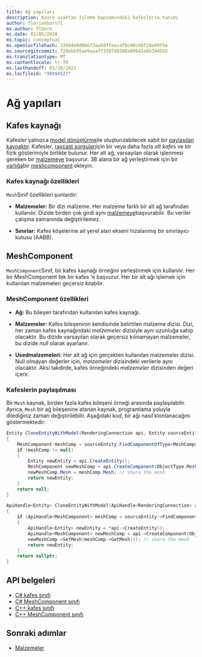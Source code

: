 ```yaml
---
title: Ağ yapıları
description: Azure uzaktan Işleme kapsamındaki kafeslerin tanımı
author: florianborn71
ms.author: flborn
ms.date: 02/05/2020
ms.topic: conceptual
ms.openlocfilehash: 33894e0d0b6f3ea50ffeac4f0c90c60f28e09f5e
ms.sourcegitcommit: f28ebb95ae9aaaff3f87d8388a09b41e0b3445b5
ms.translationtype: MT
ms.contentlocale: tr-TR
ms.lasthandoff: 03/30/2021
ms.locfileid: "99594527"
---
```

# <a name="meshes"></a>Ağ yapıları

## <a name="mesh-resource"></a>Kafes kaynağı

Kafesler yalnızca [model dönüştürme](../how-tos/conversion/model-conversion.md)ile oluşturulabilecek sabit bir [paylaşılan kaynaktır](../concepts/lifetime.md). Kafesler, [raycast sorguları](../overview/features/spatial-queries.md)için bir veya daha fazla *alt kafes* ve bir fizik gösterimiyle birlikte bulunur. Her alt ağ, varsayılan olarak işlenmesi gereken bir [malzemeye](materials.md) başvurur. 3B alana bir ağ yerleştirmek için bir [varlığa](entities.md)bir [meshcomponent](#meshcomponent) ekleyin.

### <a name="mesh-resource-properties"></a>Kafes kaynağı özellikleri

`Mesh`Sınıf özellikleri şunlardır:

* **Malzemeler:** Bir dizi malzeme. Her malzeme farklı bir alt ağ tarafından kullanılır. Dizide birden çok girdi aynı [malzemeye](materials.md)başvurabilir. Bu veriler çalışma zamanında değiştirilemez.

* **Sınırlar:** Kafes köşelerine ait yerel alan ekseni hizalanmış bir sınırlayıcı kutusu (AABB).

## <a name="meshcomponent"></a>MeshComponent

`MeshComponent`Sınıf, bir kafes kaynağı örneğini yerleştirmek için kullanılır. Her bir MeshComponent tek bir kafes 'e başvurur. Her bir alt ağı işlemek için kullanılan malzemeleri geçersiz kılabilir.

### <a name="meshcomponent-properties"></a>MeshComponent özellikleri

* **Ağ:** Bu bileşen tarafından kullanılan kafes kaynağı.

* **Malzemeler:** Kafes bileşeninin kendisinde belirtilen malzeme dizisi. Dizi, her zaman kafes kaynağındaki *malzemeler* dizisiyle aynı uzunluğa sahip olacaktır. Bu dizide varsayılan olarak geçersiz kılınamayan malzemeler, bu dizide *null* olarak ayarlanır.

* **Usedmalzemeleri:** Her alt ağ için gerçekten kullanılan malzemeler dizisi. Null olmayan değerler için, *malzemeler* dizisindeki verilerle aynı olacaktır. Aksi takdirde, kafes örneğindeki *malzemeler* dizisinden değeri içerir.

### <a name="sharing-of-meshes"></a>Kafeslerin paylaşılması

Bir `Mesh` kaynak, birden fazla kafes bileşeni örneği arasında paylaşılabilir. Ayrıca, `Mesh` bir ağ bileşenine atanan kaynak, programlama yoluyla dilediğiniz zaman değiştirilebilir. Aşağıdaki kod, bir ağı nasıl klonlanacağını göstermektedir:

```cs
Entity CloneEntityWithModel(RenderingConnection api, Entity sourceEntity)
{
    MeshComponent meshComp = sourceEntity.FindComponentOfType<MeshComponent>();
    if (meshComp != null)
    {
        Entity newEntity = api.CreateEntity();
        MeshComponent newMeshComp = api.CreateComponent(ObjectType.MeshComponent, newEntity) as MeshComponent;
        newMeshComp.Mesh = meshComp.Mesh; // share the mesh
        return newEntity;
    }
    return null;
}
```

```cpp
ApiHandle<Entity> CloneEntityWithModel(ApiHandle<RenderingConnection> api, ApiHandle<Entity> sourceEntity)
{
    if (ApiHandle<MeshComponent> meshComp = sourceEntity->FindComponentOfType<MeshComponent>())
    {
        ApiHandle<Entity> newEntity = *api->CreateEntity();
        ApiHandle<MeshComponent> newMeshComp = api->CreateComponent(ObjectType::MeshComponent, newEntity)->as<RemoteRendering::MeshComponent>();
        newMeshComp->SetMesh(meshComp->GetMesh()); // share the mesh
        return newEntity;
    }
    return nullptr;
}
```

## <a name="api-documentation"></a>API belgeleri

* [C# kafes sınıfı](/dotnet/api/microsoft.azure.remoterendering.mesh)
* [C# MeshComponent sınıfı](/dotnet/api/microsoft.azure.remoterendering.meshcomponent)
* [C++ kafes sınıfı](/cpp/api/remote-rendering/mesh)
* [C++ MeshComponent sınıfı](/cpp/api/remote-rendering/meshcomponent)


## <a name="next-steps"></a>Sonraki adımlar

* [Malzemeler](materials.md)